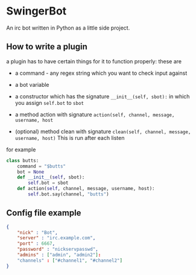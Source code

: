 SwingerBot
==========

An irc bot written in Python as a little side project.

How to write a plugin
---------------------

a plugin has to have certain things for it to function properly: these are

* a command - any regex string which you want to check input against
* a bot variable
* a constructor which has the signature `__init__(self, sbot):` in which you assign `self.bot` to `sbot`
* a method action with signature `action(self, channel, message, username, host`

* (optional) method clean with signature `clean(self, channel, message, username, host)` 
 This is run after each listen

for example

```python
class butts:
	command = "$butts"
	bot = None
	def __init__(self, sbot):
		self.bot = sbot
	def action(self, channel, message, username, host):
		self.bot.say(channel, "butts")
```

Config file example
-------------------

```json
{
	"nick" : "Bot",
	"server" : "irc.example.com",
	"port" : 6667,
	"password" : "nickservpasswd",
	"admins" : ["admin", "admin2"]:
	"channels" : ["#channel1", "#channel2"]
}
	
```
